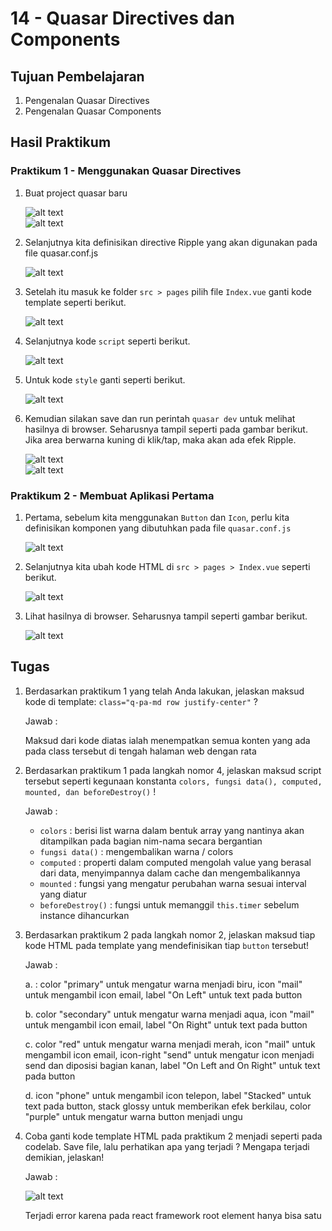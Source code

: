 # 14 - Quasar Directives dan Components

## Tujuan Pembelajaran

1. Pengenalan Quasar Directives
2. Pengenalan Quasar Components

## Hasil Praktikum

### Praktikum 1 - Menggunakan Quasar Directives
1. Buat project quasar baru

    ![alt text](img/1.png)<br>
    ![alt text](img/2.png)

2. Selanjutnya kita definisikan directive Ripple yang akan digunakan pada file quasar.conf.js

    ![alt text](img/3.png)

3. Setelah itu masuk ke folder `src > pages` pilih file `Index.vue` ganti kode template seperti berikut.

    ![alt text](img/4.png)

4. Selanjutnya kode `script` seperti berikut.

    ![alt text](img/5.png)

5. Untuk kode `style` ganti seperti berikut.

    ![alt text](img/6.png)

6. Kemudian silakan save dan run perintah `quasar dev` untuk melihat hasilnya di browser. Seharusnya tampil seperti pada gambar berikut. Jika area berwarna kuning di klik/tap, maka akan ada efek Ripple.

    ![alt text](img/7.png)<br>
    ![alt text](img/8.png)

### Praktikum 2 - Membuat Aplikasi Pertama

1. Pertama, sebelum kita menggunakan `Button` dan `Icon`, perlu kita definisikan komponen yang dibutuhkan pada file `quasar.conf.js`

    ![alt text](img/9.png)

2. Selanjutnya kita ubah kode HTML di `src > pages > Index.vue` seperti berikut.

    ![alt text](img/10.png)

3. Lihat hasilnya di browser. Seharusnya tampil seperti gambar berikut.

    ![alt text](img/11.png)

## Tugas
1. Berdasarkan praktikum 1 yang telah Anda lakukan, jelaskan maksud kode di template: `class="q-pa-md row justify-center"` ?

    Jawab :

    Maksud dari kode diatas ialah menempatkan semua konten yang ada pada class tersebut di tengah halaman web dengan rata

2. Berdasarkan praktikum 1 pada langkah nomor 4, jelaskan maksud script tersebut seperti kegunaan konstanta `colors, fungsi data(), computed, mounted, dan beforeDestroy()` !

    Jawab :

    - `colors` : berisi list warna dalam bentuk array yang nantinya akan ditampilkan pada bagian nim-nama secara bergantian
    - `fungsi data()` : mengembalikan warna / colors
    - `computed` : properti dalam computed mengolah value yang berasal dari data, menyimpannya dalam cache dan mengembalikannya
    - `mounted` : fungsi yang mengatur perubahan warna sesuai interval yang diatur
    - `beforeDestroy()` : fungsi untuk memanggil `this.timer` sebelum instance dihancurkan

3. Berdasarkan praktikum 2 pada langkah nomor 2, jelaskan maksud tiap kode HTML pada template yang mendefinisikan tiap `button` tersebut!

    Jawab : 

    a. <q-btn color="primary" icon="mail" label="On Left" /> : color "primary" untuk mengatur warna menjadi biru, icon "mail" untuk mengambil icon email, label "On Left" untuk text pada button

    b. <q-btn color="secondary" icon-right="mail" label="On Right" /> color "secondary" untuk mengatur warna menjadi aqua, icon "mail" untuk mengambil icon email, label "On Right" untuk text pada button
    
    c. <q-btn color="red" icon="mail" icon-right="send" label="On Left and Right" /> color "red" untuk mengatur warna menjadi merah, icon "mail" untuk mengambil icon email, icon-right "send" untuk mengatur icon menjadi send dan diposisi bagian kanan, label "On Left and On Right" untuk text pada button
    
    d. <q-btn icon="phone" label="Stacked" stack glossy color="purple"/>icon "phone" untuk mengambil icon telepon, label "Stacked" untuk text pada button, stack glossy untuk memberikan efek berkilau, color "purple" untuk mengatur warna button menjadi ungu

    

4. Coba ganti kode template HTML pada praktikum 2 menjadi seperti pada codelab. Save file, lalu perhatikan apa yang terjadi ? Mengapa terjadi demikian, jelaskan!

    Jawab :

    ![alt text](img/12.png)

    Terjadi error karena pada react framework root element hanya bisa satu

